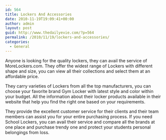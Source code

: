 ```yaml
---
id: 564
title: Lockers And Accessories
date: 2010-11-19T19:09:41+00:00
author: admin
layout: post
guid: http://www.thedailyevie.com/?p=564
permalink: /2010/11/19/lockers-and-accessories/
categories:
  - General
---
```

Anyone is looking for the quality lockers, they can avail the service of MoreLockers.com. They offer the widest range of Lockers with different shape and size, you can view all their collections and select them at an affordable price.

They carry varieties of Lockers from all the top manufacturers, you can choose your favorite brand Gym Locker with latest style and color within your budget. All the information about their locker products available in their website that help you find the right one based on your requirements.

They provide the excellent customer service for their clients and their team members can assist you for your entire purchasing process. If you need School Lockers, you can avail their service and compare all the brands at one place and purchase trendy one and protect your students personal belongings from loss.